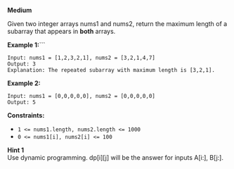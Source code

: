 **Medium**

Given two integer arrays nums1 and nums2, return the maximum length of a subarray that appears in **both** arrays.

 

**Example 1:**```
```
Input: nums1 = [1,2,3,2,1], nums2 = [3,2,1,4,7]
Output: 3
Explanation: The repeated subarray with maximum length is [3,2,1].
```
**Example 2:**
```
Input: nums1 = [0,0,0,0,0], nums2 = [0,0,0,0,0]
Output: 5
``` 

**Constraints:**

- `1 <= nums1.length, nums2.length <= 1000`
- `0 <= nums1[i], nums2[i] <= 100`

**Hint 1**  
Use dynamic programming. dp[i][j] will be the answer for inputs A[i:], B[j:].
